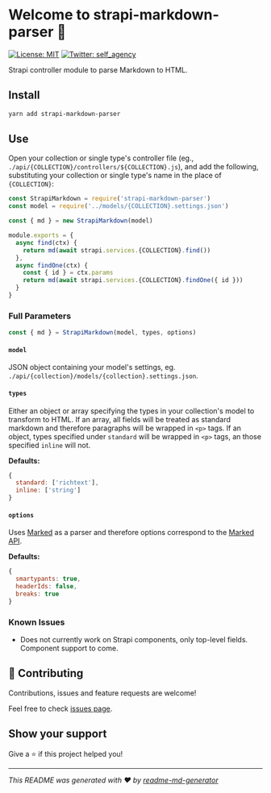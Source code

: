 # Welcome to strapi-markdown-parser 👋

[![License: MIT](https://img.shields.io/badge/License-MIT-yellow.svg)](#)
[![Twitter: self_agency](https://img.shields.io/twitter/follow/self_agency.svg?style=social)](https://twitter.com/self_agency)

Strapi controller module to parse Markdown to HTML.

## Install

```sh
yarn add strapi-markdown-parser
```

## Use

Open your collection or single type's controller file (eg., `./api/{COLLECTION}/controllers/${COLLECTION}.js`), and add the following, substituting your collection or single type's name in the place of `{COLLECTION}`:

```javascript
const StrapiMarkdown = require('strapi-markdown-parser')
const model = require('../models/{COLLECTION}.settings.json')

const { md } = new StrapiMarkdown(model)

module.exports = {
  async find(ctx) {
    return md(await strapi.services.{COLLECTION}.find())
  },
  async findOne(ctx) {
    const { id } = ctx.params
    return md(await strapi.services.{COLLECTION}.findOne({ id }))
  }
}
```

### Full Parameters

```javascript
const { md } = StrapiMarkdown(model, types, options)
```

#### `model`

JSON object containing your model's settings, eg. `./api/{collection}/models/{collection}.settings.json`.

#### `types`

Either an object or array specifying the types in your collection's model to transform to HTML. If an array, all fields will be treated as standard markdown and therefore paragraphs will be wrapped in `<p>` tags. If an object, types specified under `standard` will be wrapped in `<p>` tags, an those specified `inline` will not.

**Defaults:**

```javascript
{
  standard: ['richtext'],
  inline: ['string']
}
```

#### `options`

Uses [Marked](https://marked.js.org/) as a parser and therefore options correspond to the [Marked API](https://marked.js.org/using_advanced#options).

**Defaults:**

```javascript
{
  smartypants: true,
  headerIds: false,
  breaks: true
}
```

### Known Issues

- Does not currently work on Strapi components, only top-level fields. Component support to come.

## 🤝 Contributing

Contributions, issues and feature requests are welcome!

Feel free to check [issues page](https://gitlab.com/selfagency/strapi-markdown-parser/issues).

## Show your support

Give a ⭐️ if this project helped you!

---

_This README was generated with ❤️ by [readme-md-generator](https://github.com/kefranabg/readme-md-generator)_
